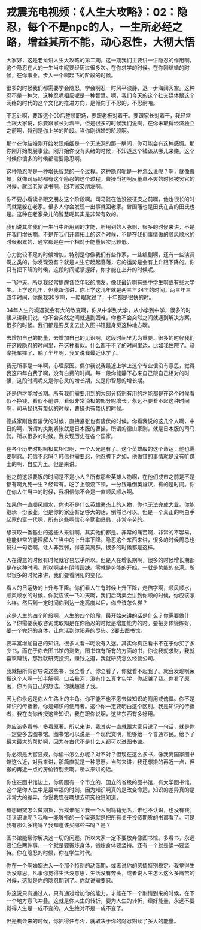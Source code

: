 # 戎震充电视频：《人生大攻略》：02：隐忍，每个不是npc的人，一生所必经之路，增益其所不能，动心忍性，大彻大悟

大家好，这是老龙讲人生大攻略的第二期。这一期我们主要讲一讲隐忍的作用啊，这个隐忍在人的一生当中呢要经历过很多次。在你求学的时候。在你刚结婚的时候，在你事业。步入一个啊起飞的阶段的时候。

很多的时候我们都需要学会隐忍，学会啊忍一时风平浪静，退一步海阔天空。这种忍不是一种欠，这种忍呢相反呢是一种智慧。啊，我们今天的这个社交媒体跟这个网络的时代的这个文化的推进方向，是倾向于不忍的，不忍耐哈。

不忍让啊，要跟这个00后整顿职场，要跟老板对着干。要跟家长对着干，我经常会跟大家说，你要跟家长对着干。但是很多的时候我们说啊，在你未取得经济独立之前啊，特别是你上学的阶段。当你刚结婚的阶段啊。

那个在你结婚刚开始发现婚姻是一个无底洞的那一瞬间，你可能会有这种感慨。那你刚开始发展事业。刚开始你没有头绪的时候，不知道这个钱该从哪儿来赚。这个时候你很多的时候都需要隐忍啊。

这种隐忍呢是一种增长智慧的一个过程。这种隐忍呢是一种怎么说呢？啊，就像曹操，就像司马懿都有这个隐忍的这个过程。曹操当初啊反董卓不爽的时候被罢官的时候。就回老家读书啊，回老家交朋友啊。

你不要小看读书跟交朋友这个阶段啊。司马懿在他没被征皮之前啊，他也很长的时间就是躲在老家。很多人你会发现一出事就回老家。曾国藩也是田氏在吉的田氏也是。这种在老家朵儿的智慧呢其实是非常有效的。

我们说其实我们一生当中所用到的才能，所用到的人脉啊，很多的时候来讲，不是在我们增长期。不是在我们开疆拓土的这个时候，不是在我们事情做的顺风顺水的时候积累的，通常都是在一个相对于能量层次比较低。

心力比较不足的时候增加。特别是你像我们有些作家，一些编剧啊，还有一些演员啊之类的，你发现没有？就是人生它起起落落，它的运势是会有上升跟下降的。你只有把下降的时候，这段时间呢掌握好，你才能在上升的时候呢。

一飞冲天。所以我经常提醒各位年轻的朋友。像我最近啊有些中学生啊或有些大学生。上学这几年，但我跟你讲，你上学这几年就是两三年34年的时间。两三年三四年时间，你像我30岁啊，一眨眼就过了，十年都是很快的时。

34年人生的境遇就会有大的改变啊，你从中学到大学，从小学到中学，很多的时候来讲我们说，你不会突然之间就遇到困难，你也不会突然之间就遇到解决方案。很多的时候。我们都是要反复去出入图书馆健身房这种地方啊。

去增加自己的能量，去增加自己的见识啊，这段时间里尤为重要。很多的时候我们在这段隐忍的时间里，在这种看似。什么都干不了的时间里边，比如我住院了。骑摩托车摔了，躺了半年啊，我又说我最近休学了。

我无所事是一年啊，心理原因。偶尔我说我最近上学上这个专业很没有意思，觉得我这四年白费了啊，没有白费的时间。每一段你能静下心来自己跟自己相对的时候，这段时间呢又是你心灵的增长期，又是你智慧的增长期。

还是你才能增长期。所有我们需要用到的大部分特别有用的才能都是在这个时候看似不挣钱，看似不前进，看似非常消极的部分呢增长。永远不要看不起这种时间啊，司马懿也有蛰伏的时候，曹操也有蛰伏的时候。

德成家刚也有蛰伏的时候，直接紧张也有蛰伏的时候。你看我说的这几个人啊，中日的啊，所谓的执荆紧张就是日本版的曹操，所谓的德山家刚，就是日本版的司马懿。所以很多的时候。我发现历史在各个国家。

在各个历史时期啊极其相似啊，一个人光是有了。这个英雄般的这个命运，他也需要啊忍。韩信不忍吗？韩信也需要忍，他忍胯下之如，他做错的事情就是没有听谋士的啊，自立为王。但是来讲。

他之前这段要饭的时间是不是小人？所有那些英雄人物啊，在他们成市之前是不是都有啊九死一生？经常有。吃了上顿没下顿，一分钱难倒英雄汉，有的是时间。你在你人生当中的时候，我相信你不会是一直顺风顺水啊。

如果你一直顺风顺水，你也不是什么英雄豪杰士的人物，你也无法完成大业。你能继承一份家业。但是你的家业有足够大的话，倒然也可以。但是一个真正的啊白手起家的富一代啊，所有这些啊信心辛勤勤恳恳，非常辛劳的。

想丧取一番基业的这些人来讲啊，其实他们都是。非常的痛苦啊，非常的不容易，也能非常的能理解人生当中的上升率下降。隐忍这个东西来讲，很多的时候周总也说过一句话啊，让人非我弱，得志莫离群。很多的时候都是这样。

人在得意的时候有时候就容易忘乎所以。但是人在增长期啊，很多的时候增长期都是在这种时间。所以啊越有阴晴圆缺。零就是势能的开始。一就是势能的充满。所以很多的时候来讲，我们要看阴阳的变化。

看人的日运势的上升与下降。你们看人生有时候上升下降，走倍字啊，顺风顺水，顺风顺水的时候，你就应该一飞冲天啊，我们后两集会讲到你顺的时候，你应该怎么样。然后到一定时间你到达一定高度以后，你应该怎么样？

这是人生的四个阶段啊，人生的四个阶段，最开始来讲的话是什么？你需要做什么？你需要获取咨询或取知是在你隐忍的时候是增加能力的时。要把身体锻炼好，要一个完好的身体，让你活到你阳寿的尽头。2要去图书馆。

要丰富增加自己的知识。很多人看书呢没有入迷。其实你真正看书不在于你买了多少书，而在于你去图书馆的测数，图书馆有所有的方面的书，你说我就求财，我就喜欢赚钱，那我就研究投资，赚钱之道，我就研究怎么经营公司。

我就把所有容导说这些书，我全看了。你全看了，你就看不起我了。就会发现啊荣振这个人啊一知半解啊，口若悬河，没有什么真才实学，你超越了我。你看了原著，你再有自己的想法，你就超越了我。

因为你永远是你人生路上的主角。你不能不也不愿去做知识的附用或傀儡。你不是知识的传播者，你是知识的使用者。这个你一定要明白这个区别。我是知识的传播者，我在向你传授这些知识，我在跟你说啊，这些东西有多好用。

你应该多看书，多看原著。所以来讲，我其实一直就跟大家只说了一句话，就是你一定要多去图书馆。图书馆可以说是一个现代文明，能够给一个普通市民。给予了最大最大的帮助啊，因为在古代不是什么人都可以进图书馆。

你必须是大官显规，你偷书怎么办呢？对不对？但现在这么多书，像我离国家图书馆这么近，对我来讲，那简直就是一种恩惠。当然来讲，我还想搬的再近一点，但搬的再近一点的房价特别贵啊。所以来讲的话。

你住在图书馆边上，你周围有一个市立的、国立的省级的图书馆，有大学图书馆，这个是你人生中是最幸福的时刻。因为知识啊真的是改变命运，知识的差异真的是非常大的差异。你说我现在啊想去研究投资知道。

有想研究怎么做期货，我找谁呢？我一个人啊籍籍无名，谁也不认识，也没有钱。我认识谁呢？我唯一能够搭的一个渠道就是把所有关于投资期货的书都看了。可是我有那么多钱吗？我知道该买哪些书吗？是？

图书馆能帮你解决这一切的问题。所以大家一定不要放弃像图书馆。多看书，永远要记住两件事，一个就是要锻炼身体，锻炼身体要坚持。还有一个就是读书要坚持。你在隐忍的时候，你在学生时代。

你在一个啊婚姻进入一个那个特别的动荡期，或者说你的感情特别稳定，我觉得生活没意思。凡事你觉得生活没意思，生活没有奔头，或者说人生怎么这么多痛苦的时候，这就是你的隐忍期到了。你就说需要忍。

你这说只有通过人，只有通过增加你的能力，才能在下一个剧情到来的时候，在下一个地方意飞冲叠。这就是你人生的转折，要为人生的转折，续好能量，永远不要觉得人生是一成不变的。人生绝对不是一成不变了。

但是机会来的时候，你抓得住与否，就取决于你的隐忍期续了多大的能量。
